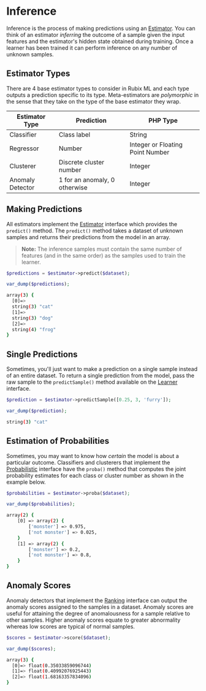 # Inference
Inference is the process of making predictions using an [Estimator](estimator.md). You can think of an estimator *inferring* the outcome of a sample given the input features and the estimator's hidden state obtained during training. Once a learner has been trained it can perform inference on any number of unknown samples.

## Estimator Types
There are 4 base estimator types to consider in Rubix ML and each type outputs a prediction specific to its type. Meta-estimators are *polymorphic* in the sense that they take on the type of the base estimator they wrap.

| Estimator Type | Prediction | PHP Type |
|---|---|---|
| Classifier | Class label | String |
| Regressor | Number | Integer or Floating Point Number |
| Clusterer | Discrete cluster number | Integer |
| Anomaly Detector | 1 for an anomaly, 0 otherwise | Integer |

## Making Predictions
All estimators implement the [Estimator](estimator.md) interface which provides the `predict()` method. The `predict()` method takes a dataset of unknown samples and returns their predictions from the model in an array.

> **Note:** The inference samples must contain the same number of features (and in the same order) as the samples used to train the learner.

```php
$predictions = $estimator->predict($dataset);

var_dump($predictions);
```

```sh
array(3) {
  [0]=>
  string(3) "cat"
  [1]=>
  string(3) "dog"
  [2]=>
  string(4) "frog"
}
```

## Single Predictions
Sometimes, you'll just want to make a prediction on a single sample instead of an entire dataset. To return a single prediction from the model, pass the raw sample to the `predictSample()` method available on the [Learner](learner.md) interface.

```php
$prediction = $estimator->predictSample([0.25, 3, 'furry']);

var_dump($prediction);
```

```sh
string(3) "cat"
```

## Estimation of Probabilities
Sometimes, you may want to know how *certain* the model is about a particular outcome. Classifiers and clusterers that implement the [Probabilistic](https://docs.rubixml.com/en/latest/probabilistic.html) interface have the `proba()` method that computes the joint probability estimates for each class or cluster number as shown in the example below.

```php
$probabilities = $estimator->proba($dataset);  

var_dump($probabilities);
```

```sh
array(2) {
	[0] => array(2) {
		['monster'] => 0.975,
		['not monster'] => 0.025,
	}
	[1] => array(2) {
		['monster'] => 0.2,
		['not monster'] => 0.8,
	}
}
```

## Anomaly Scores
Anomaly detectors that implement the [Ranking](https://docs.rubixml.com/en/latest/ranking.html) interface can output the anomaly scores assigned to the samples in a dataset. Anomaly scores are useful for attaining the degree of anomalousness for a sample relative to other samples. Higher anomaly scores equate to greater abnormality whereas low scores are typical of normal samples.

```php
$scores = $estimator->score($dataset);

var_dump($scores);
```

```sh
array(3) {
  [0]=> float(0.35033859096744)
  [1]=> float(0.40992076925443)
  [2]=> float(1.68163357834096)
}
```
